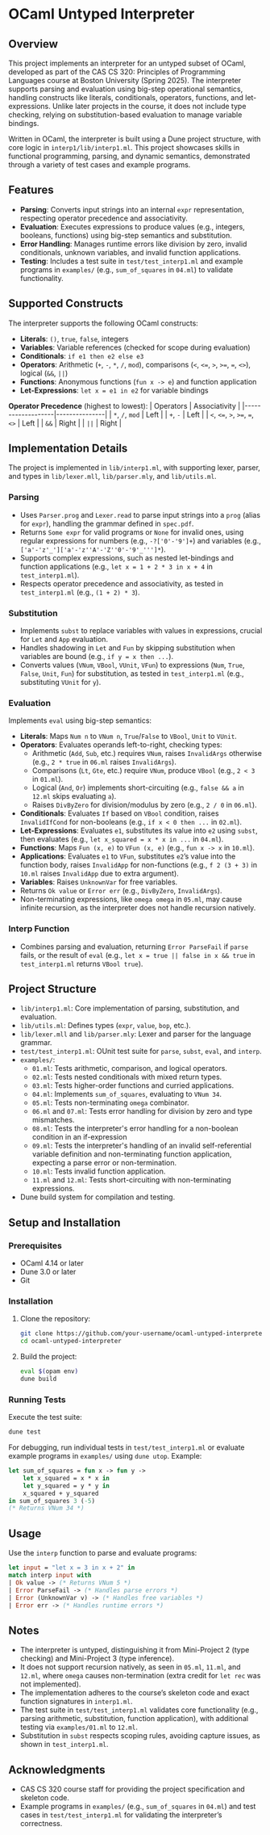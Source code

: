 # OCaml Untyped Interpreter

## Overview

This project implements an interpreter for an untyped subset of OCaml, developed as part of the CAS CS 320: Principles of Programming Languages course at Boston University (Spring 2025). The interpreter supports parsing and evaluation using big-step operational semantics, handling constructs like literals, conditionals, operators, functions, and let-expressions. Unlike later projects in the course, it does not include type checking, relying on substitution-based evaluation to manage variable bindings.

Written in OCaml, the interpreter is built using a Dune project structure, with core logic in `interp1/lib/interp1.ml`. This project showcases skills in functional programming, parsing, and dynamic semantics, demonstrated through a variety of test cases and example programs.

## Features

- **Parsing**: Converts input strings into an internal `expr` representation, respecting operator precedence and associativity.
- **Evaluation**: Executes expressions to produce values (e.g., integers, booleans, functions) using big-step semantics and substitution.
- **Error Handling**: Manages runtime errors like division by zero, invalid conditionals, unknown variables, and invalid function applications.
- **Testing**: Includes a test suite in `test/test_interp1.ml` and example programs in `examples/` (e.g., `sum_of_squares` in `04.ml`) to validate functionality.

## Supported Constructs

The interpreter supports the following OCaml constructs:
- **Literals**: `()`, `true`, `false`, integers
- **Variables**: Variable references (checked for scope during evaluation)
- **Conditionals**: `if e1 then e2 else e3`
- **Operators**: Arithmetic (`+`, `-`, `*`, `/`, `mod`), comparisons (`<`, `<=`, `>`, `>=`, `=`, `<>`), logical (`&&`, `||`)
- **Functions**: Anonymous functions (`fun x -> e`) and function application
- **Let-Expressions**: `let x = e1 in e2` for variable bindings

**Operator Precedence** (highest to lowest):
| Operators         | Associativity |
|-------------------|---------------|
| `*`, `/`, `mod`   | Left          |
| `+`, `-`          | Left          |
| `<`, `<=`, `>`, `>=`, `=`, `<>` | Left |
| `&&`              | Right         |
| `||`              | Right         |

## Implementation Details

The project is implemented in `lib/interp1.ml`, with supporting lexer, parser, and types in `lib/lexer.mll`, `lib/parser.mly`, and `lib/utils.ml`.

### Parsing
- Uses `Parser.prog` and `Lexer.read` to parse input strings into a `prog` (alias for `expr`), handling the grammar defined in `spec.pdf`.
- Returns `Some expr` for valid programs or `None` for invalid ones, using regular expressions for numbers (e.g., `-?['0'-'9']+`) and variables (e.g., `['a'-'z'_']['a'-'z''A'-'Z''0'-'9'_''']*`).
- Supports complex expressions, such as nested let-bindings and function applications (e.g., `let x = 1 + 2 * 3 in x + 4` in `test_interp1.ml`).
- Respects operator precedence and associativity, as tested in `test_interp1.ml` (e.g., `(1 + 2) * 3`).

### Substitution
- Implements `subst` to replace variables with values in expressions, crucial for `Let` and `App` evaluation.
- Handles shadowing in `Let` and `Fun` by skipping substitution when variables are bound (e.g., `if y = x then ...`).
- Converts values (`VNum`, `VBool`, `VUnit`, `VFun`) to expressions (`Num`, `True`, `False`, `Unit`, `Fun`) for substitution, as tested in `test_interp1.ml` (e.g., substituting `VUnit` for `y`).

### Evaluation
Implements `eval` using big-step semantics:
- **Literals**: Maps `Num n` to `VNum n`, `True`/`False` to `VBool`, `Unit` to `VUnit`.
- **Operators**: Evaluates operands left-to-right, checking types:
  - Arithmetic (`Add`, `Sub`, etc.) requires `VNum`, raises `InvalidArgs` otherwise (e.g., `2 * true` in `06.ml` raises `InvalidArgs`).
  - Comparisons (`Lt`, `Gte`, etc.) require `VNum`, produce `VBool` (e.g., `2 < 3` in `01.ml`).
  - Logical (`And`, `Or`) implements short-circuiting (e.g., `false && a` in `12.ml` skips evaluating `a`).
  - Raises `DivByZero` for division/modulus by zero (e.g., `2 / 0` in `06.ml`).
- **Conditionals**: Evaluates `If` based on `VBool` condition, raises `InvalidIfCond` for non-booleans (e.g., `if x < 0 then ...` in `02.ml`).
- **Let-Expressions**: Evaluates `e1`, substitutes its value into `e2` using `subst`, then evaluates (e.g., `let x_squared = x * x in ...` in `04.ml`).
- **Functions**: Maps `Fun (x, e)` to `VFun (x, e)` (e.g., `fun x -> x` in `10.ml`).
- **Applications**: Evaluates `e1` to `VFun`, substitutes `e2`’s value into the function body, raises `InvalidApp` for non-functions (e.g., `f 2 (3 + 3)` in `10.ml` raises `InvalidApp` due to extra argument).
- **Variables**: Raises `UnknownVar` for free variables.
- Returns `Ok value` or `Error err` (e.g., `DivByZero`, `InvalidArgs`).
- Non-terminating expressions, like `omega omega` in `05.ml`, may cause infinite recursion, as the interpreter does not handle recursion natively.

### Interp Function
- Combines parsing and evaluation, returning `Error ParseFail` if `parse` fails, or the result of `eval` (e.g., `let x = true || false in x && true` in `test_interp1.ml` returns `VBool true`).

## Project Structure

- `lib/interp1.ml`: Core implementation of parsing, substitution, and evaluation.
- `lib/utils.ml`: Defines types (`expr`, `value`, `bop`, etc.).
- `lib/lexer.mll` and `lib/parser.mly`: Lexer and parser for the language grammar.
- `test/test_interp1.ml`: OUnit test suite for `parse`, `subst`, `eval`, and `interp`.
- `examples/`:
  - `01.ml`: Tests arithmetic, comparison, and logical operators.
  - `02.ml`: Tests nested conditionals with mixed return types.
  - `03.ml`: Tests higher-order functions and curried applications.
  - `04.ml`: Implements `sum_of_squares`, evaluating to `VNum 34`.
  - `05.ml`: Tests non-terminating `omega` combinator.
  - `06.ml` and `07.ml`: Tests error handling for division by zero and type mismatches.
  - `08.ml`: Tests the interpreter's error handling for a non-boolean condition in an if-expression
  - `09.ml`: Tests the interpreter's handling of an invalid self-referential variable definition and non-terminating function application, expecting a parse error or non-termination.
  - `10.ml`: Tests invalid function application.
  - `11.ml` and `12.ml`: Tests short-circuiting with non-terminating expressions.
- Dune build system for compilation and testing.

## Setup and Installation

### Prerequisites
- OCaml 4.14 or later
- Dune 3.0 or later
- Git

### Installation
1. Clone the repository:
   ```bash
   git clone https://github.com/your-username/ocaml-untyped-interpreter.git
   cd ocaml-untyped-interpreter
   ```
2. Build the project:
   ```bash
   eval $(opam env)
   dune build
   ```

### Running Tests
Execute the test suite:
```bash
dune test
```
For debugging, run individual tests in `test/test_interp1.ml` or evaluate example programs in `examples/` using `dune utop`. Example:
```ocaml
let sum_of_squares = fun x -> fun y ->
    let x_squared = x * x in
    let y_squared = y * y in
    x_squared + y_squared
in sum_of_squares 3 (-5)
(* Returns VNum 34 *)
```

## Usage

Use the `interp` function to parse and evaluate programs:
```ocaml
let input = "let x = 3 in x + 2" in
match interp input with
| Ok value -> (* Returns VNum 5 *)
| Error ParseFail -> (* Handles parse errors *)
| Error (UnknownVar v) -> (* Handles free variables *)
| Error err -> (* Handles runtime errors *)
```

## Notes

- The interpreter is untyped, distinguishing it from Mini-Project 2 (type checking) and Mini-Project 3 (type inference).
- It does not support recursion natively, as seen in `05.ml`, `11.ml`, and `12.ml`, where `omega` causes non-termination (extra credit for `let rec` was not implemented).
- The implementation adheres to the course’s skeleton code and exact function signatures in `interp1.ml`.
- The test suite in `test/test_interp1.ml` validates core functionality (e.g., parsing arithmetic, substitution, function application), with additional testing via `examples/01.ml` to `12.ml`.
- Substitution in `subst` respects scoping rules, avoiding capture issues, as shown in `test_interp1.ml`.

## Acknowledgments

- CAS CS 320 course staff for providing the project specification and skeleton code.
- Example programs in `examples/` (e.g., `sum_of_squares` in `04.ml`) and test cases in `test/test_interp1.ml` for validating the interpreter’s correctness.